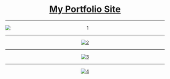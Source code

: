 
<div align="center">
  <h1 style="text-align:center"><a href="https://ulgacemre.github.io/portfolio/">My Portfolio Site</a></h1>
  <hr>
<img src="https://i.ibb.co/7XTpQyV/1.png" style=" margin-left:auto;margin-right:auto; display:block" alt="1" border="0" />
  <hr>
<a href="https://ibb.co/MC3WZQV"><img src="https://i.ibb.co/QK1zptN/2.png" style="text-align:center" alt="2" border="0"></a>
    <hr>
<a href="https://ibb.co/f0SFsf5"><img src="https://i.ibb.co/ThT2s6S/3.png" style="text-align:center" alt="3" border="0"></a>
    <hr>
<a href="https://ibb.co/py30hHX"><img src="https://i.ibb.co/WtcxVrK/4.png"  style="text-align:center" alt="4" border="0"></a>

</div>
